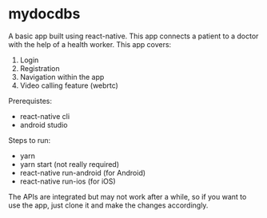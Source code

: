 # mydocdbs
A basic app built using react-native. This app connects a patient to a doctor with the help of a health worker.
This app covers:
1. Login
2. Registration
3. Navigation within the app
4. Video calling feature (webrtc)

Prerequistes:
 - react-native cli
 - android studio

Steps to run:
 - yarn
 - yarn start (not really required)
 - react-native run-android (for Android)
 - react-native run-ios (for iOS)
 
The APIs are integrated but may not work after a while, so if you want to use the app, just clone it and make the changes accordingly.
 